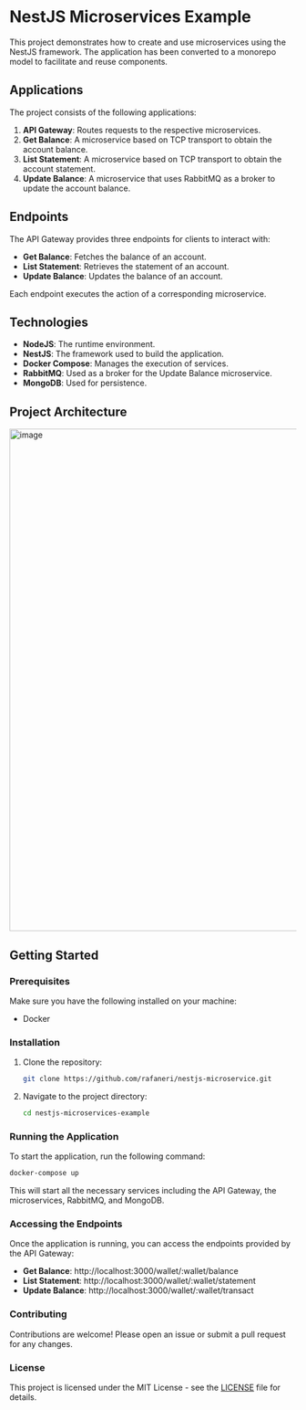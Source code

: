 # NestJS Microservices Example

This project demonstrates how to create and use microservices using the NestJS framework. The application has been converted to a monorepo model to facilitate and reuse components.

## Applications

The project consists of the following applications:

1. **API Gateway**: Routes requests to the respective microservices.
2. **Get Balance**: A microservice based on TCP transport to obtain the account balance.
3. **List Statement**: A microservice based on TCP transport to obtain the account statement.
4. **Update Balance**: A microservice that uses RabbitMQ as a broker to update the account balance.

## Endpoints

The API Gateway provides three endpoints for clients to interact with:

- **Get Balance**: Fetches the balance of an account.
- **List Statement**: Retrieves the statement of an account.
- **Update Balance**: Updates the balance of an account.

Each endpoint executes the action of a corresponding microservice.

## Technologies

- **NodeJS**: The runtime environment.
- **NestJS**: The framework used to build the application.
- **Docker Compose**: Manages the execution of services.
- **RabbitMQ**: Used as a broker for the Update Balance microservice.
- **MongoDB**: Used for persistence.

## Project Architecture

<img width="880" alt="image" src="https://github.com/user-attachments/assets/7b175450-9e29-44ae-b040-9d5782b81e0e">

## Getting Started

### Prerequisites

Make sure you have the following installed on your machine:

- Docker

### Installation

1. Clone the repository:

   ```bash
   git clone https://github.com/rafaneri/nestjs-microservice.git
   ```

2. Navigate to the project directory:
   ```bash
   cd nestjs-microservices-example
   ```

### Running the Application

To start the application, run the following command:

```bash
docker-compose up
```

This will start all the necessary services including the API Gateway, the microservices, RabbitMQ, and MongoDB.

### Accessing the Endpoints

Once the application is running, you can access the endpoints provided by the API Gateway:

- **Get Balance**: http://localhost:3000/wallet/:wallet/balance
- **List Statement**: http://localhost:3000/wallet/:wallet/statement
- **Update Balance**: http://localhost:3000/wallet/:wallet/transact

### Contributing

Contributions are welcome! Please open an issue or submit a pull request for any changes.

### License

This project is licensed under the MIT License - see the [LICENSE](LICENSE) file for details.
